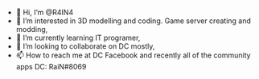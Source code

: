 - 👋 Hi, I’m @R4IN4 
- 👀 I’m interested in 3D modelling and coding. Game server creating and modding,
- 🌱 I’m currently learning IT programer,
- 💞️ I’m looking to collaborate on DC mostly,
- 📫 How to reach me at DC Facebook and recently all of the community apps
DC: RaiN#8069

<!---
R4IN4/R4IN4 is a ✨ special ✨ repository because its `README.md` (this file) appears on your GitHub profile.
You can click the Preview link to take a look at your changes.
--->

